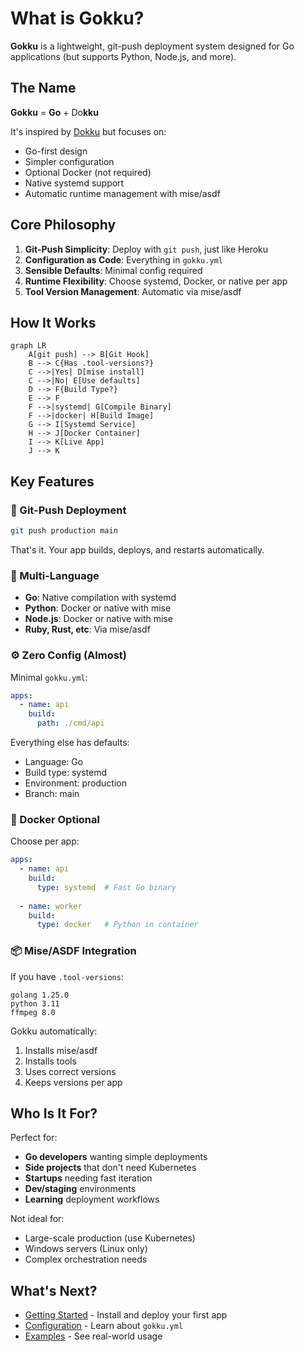 # What is Gokku?

**Gokku** is a lightweight, git-push deployment system designed for Go applications (but supports Python, Node.js, and more).

## The Name

**Gokku** = **Go** + Do**kku**

It's inspired by [Dokku](https://dokku.com/) but focuses on:
- Go-first design
- Simpler configuration
- Optional Docker (not required)
- Native systemd support
- Automatic runtime management with mise/asdf

## Core Philosophy

1. **Git-Push Simplicity**: Deploy with `git push`, just like Heroku
2. **Configuration as Code**: Everything in `gokku.yml`
3. **Sensible Defaults**: Minimal config required
4. **Runtime Flexibility**: Choose systemd, Docker, or native per app
5. **Tool Version Management**: Automatic via mise/asdf

## How It Works

```mermaid
graph LR
    A[git push] --> B[Git Hook]
    B --> C{Has .tool-versions?}
    C -->|Yes| D[mise install]
    C -->|No| E[Use defaults]
    D --> F{Build Type?}
    E --> F
    F -->|systemd| G[Compile Binary]
    F -->|docker| H[Build Image]
    G --> I[Systemd Service]
    H --> J[Docker Container]
    I --> K[Live App]
    J --> K
```

## Key Features

### 🚀 Git-Push Deployment

```bash
git push production main
```

That's it. Your app builds, deploys, and restarts automatically.

### 🔧 Multi-Language

- **Go**: Native compilation with systemd
- **Python**: Docker or native with mise
- **Node.js**: Docker or native with mise
- **Ruby, Rust, etc**: Via mise/asdf

### ⚙️ Zero Config (Almost)

Minimal `gokku.yml`:

```yaml
apps:
  - name: api
    build:
      path: ./cmd/api
```

Everything else has defaults:
- Language: Go
- Build type: systemd
- Environment: production
- Branch: main

### 🐳 Docker Optional

Choose per app:

```yaml
apps:
  - name: api
    build:
      type: systemd  # Fast Go binary
  
  - name: worker
    build:
      type: docker   # Python in container
```

### 📦 Mise/ASDF Integration

If you have `.tool-versions`:

```
golang 1.25.0
python 3.11
ffmpeg 8.0
```

Gokku automatically:
1. Installs mise/asdf
2. Installs tools
3. Uses correct versions
4. Keeps versions per app

## Who Is It For?

Perfect for:

- **Go developers** wanting simple deployments
- **Side projects** that don't need Kubernetes
- **Startups** needing fast iteration
- **Dev/staging** environments
- **Learning** deployment workflows

Not ideal for:

- Large-scale production (use Kubernetes)
- Windows servers (Linux only)
- Complex orchestration needs

## What's Next?

- [Getting Started](/guide/getting-started) - Install and deploy your first app
- [Configuration](/guide/configuration) - Learn about `gokku.yml`
- [Examples](/examples/) - See real-world usage

